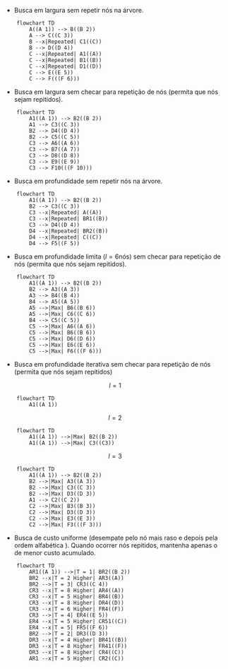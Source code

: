 - Busca em largura sem repetir nós na árvore.

```mermaid
	flowchart TD
		A((A 1)) --> B((B 2))
		A --> C((C 3))
		B --x|Repeated| C1((C))
		B --> D((D 4))
		C --x|Repeated| A1((A))
		C --x|Repeated| B1((B))
		C --x|Repeated| D1((D))
		C --> E((E 5))
		C --> F(((F 6)))
```

- Busca em largura sem checar para repetição de nós (permita que nós sejam repitidos).

```mermaid
	flowchart TD
		A1((A 1)) --> B2((B 2))
		A1 --> C3((C 3))
		B2 --> D4((D 4))
		B2 --> C5((C 5))
		C3 --> A6((A 6))
		C3 --> B7((A 7))
		C3 --> D8((D 8))
		C3 --> E9((E 9))
		C3 --> F10(((F 10)))
```

- Busca em profundidade sem repetir nós na árvore.

```mermaid
	flowchart TD
		A1((A 1)) --> B2((B 2))
		B2 --> C3((C 3))
		C3 --x|Repeated| A((A))
		C3 --x|Repeated| BR1((B))
		C3 --> D4((D 4))
		D4 --x|Repeated| BR2((B))
		D4 --x|Repeated| C((C))
		D4 --> F5((F 5))
```

- Busca em profundidade limita ($l = 6$nós) sem checar para repetição de nós (permita que nós sejam repitidos).

```mermaid
	flowchart TD
		A1((A 1)) --> B2((B 2))
		B2 --> A3((A 3))
		A3 --> B4((B 4))
		B4 --> A5((A 5))
		A5 -->|Max| B6((B 6))
		A5 -->|Max| C6((C 6))
		B4 --> C5((C 5))
		C5 -->|Max| A6((A 6))
		C5 -->|Max| B6((B 6))
		C5 -->|Max| D6((D 6))
		C5 -->|Max| E6((E 6))
		C5 -->|Max| F6(((F 6)))
```

- Busca em profundidade iterativa sem checar para repetição de nós (permita que nós sejam repitidos)

$$l = 1$$

```mermaid
	flowchart TD
		A1((A 1))
```

$$l = 2$$

```mermaid
	flowchart TD
		A1((A 1)) -->|Max| B2((B 2))
		A1((A 1)) -->|Max| C3((C3))
```

$$l = 3$$

```mermaid
	flowchart TD
		A1((A 1)) --> B2((B 2))
		B2 -->|Max| A3((A 3))
		B2 -->|Max| C3((C 3))
		B2 -->|Max| D3((D 3))
		A1 --> C2((C 2))
		C2 -->|Max| B3((B 3))
		C2 -->|Max| D3((D 3))
		C2 -->|Max| E3((E 3))
		C2 -->|Max| F3(((F 3)))
```

- Busca de custo uniforme (desempate pelo nó mais raso e depois pela ordem alfabética ). Quando ocorrer nós repitidos, mantenha apenas o de menor custo acumulado.

```mermaid
	flowchart TD
		AR1((A 1)) -->|T = 1| BR2((B 2))
		BR2 --x|T = 2 Higher| AR3((A))
		BR2 -->|T = 3| CR3((C 4))
		CR3 --x|T = 8 Higher| AR4((A))
		CR3 --x|T = 5 Higher| BR4((B))
		CR3 --x|T = 8 Higher| DR4((D))
		CR3 --x|T = 6 Higher| FR4((F))
		CR3 -->|T = 4| ER4((E 5))
		ER4 --x|T = 5 Higher| CR51((C))
		ER4 --x|T = 5| FR5((F 6))
		BR2 -->|T = 2| DR3((D 3))
		DR3 --x|T = 4 Higher| BR41((B))
		DR3 --x|T = 8 Higher| FR41((F))
		DR3 --x|T = 8 Higher| CR4((C))
		AR1 --x|T = 5 Higher| CR2((C))
```


